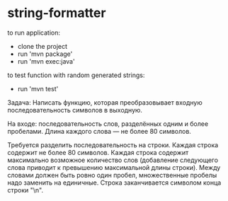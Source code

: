 # string-formatter

to run application:
 - clone the project 
 - run 'mvn package'
 - run 'mvn exec:java'
 
 to test function with random generated strings: 
 - run 'mvn test'
 
 
Задача:
Написать функцию, которая преобразовывает входную последовательность символов в выходную.

На входе: последовательность слов, разделённых одним и более пробелами. Длина каждого слова — не более 80 символов. 

Требуется разделить последовательность на строки. 
Каждая строка содержит не более 80 символов. 
Каждая строка содержит максимально возможное количество слов (добавление следующего слова приводит к превышению максимальной длины строки).
Между словами должен быть ровно один пробел, множественные пробелы надо заменить на единичные.
Строка заканчивается символом конца строки "\n".
